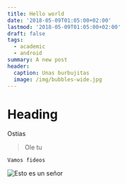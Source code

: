 ```yaml
---
title: Hello world
date: '2018-05-09T01:05:00+02:00'
lastmod: '2018-05-09T01:05:00+02:00'
draft: false
tags:
  - academic
  - android
summary: A new post
header:
  caption: Unas burbujitas
  image: /img/bubbles-wide.jpg
---
```

# Heading

Ostias

> Ole tu

```
Vamos fideos
```

![Esto es un señor](/img/portrait.jpg)
